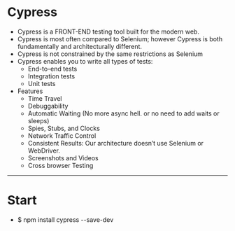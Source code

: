 # Cypress

- Cypress is a FRONT-END testing tool built for the modern web.
- Cypress is most often compared to Selenium; however Cypress is both fundamentally and architecturally different.
- Cypress is not constrained by the same restrictions as Selenium
- Cypress enables you to write all types of tests:
  - End-to-end tests
  - Integration tests
  - Unit tests
- Features
  - Time Travel
  - Debuggability
  - Automatic Waiting (No more async hell. or no need to add waits or sleeps)
  - Spies, Stubs, and Clocks
  - Network Traffic Control
  - Consistent Results: Our architecture doesn’t use Selenium or WebDriver.
  - Screenshots and Videos
  - Cross browser Testing

---

# Start

- $ npm install cypress --save-dev
